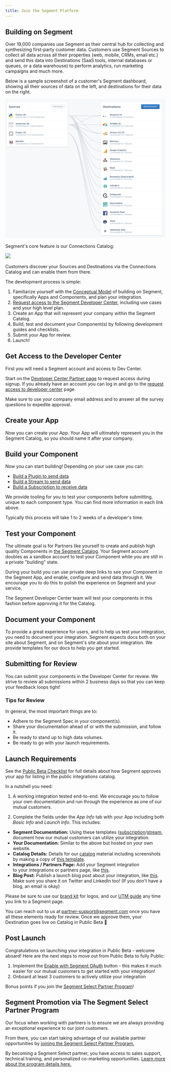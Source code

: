 ```yaml
---
title: Join the Segment Platform
---
```


## Building on Segment

Over 19,000 companies use Segment as their central hub for collecting and synthesizing first-party customer data. Customers use Segment Sources to collect all data across all their properties (web, mobile, CRMs, email etc.) and send this data into Destinations (SaaS tools, internal databases or queues, or a data warehouse) to perform analytics, run marketing campaigns and much more.

Below is a sample screenshot of a customer's Segment dashboard, showing all their sources of data on the left, and destinations for their data on the right.

![](images/overview.png)

Segment's core feature is our Connections Catalog:

![](images/catalog.gif)

Customers discover your Sources and Destinations via the Connections Catalog and can enable them from there.

The development process is simple:

1. Familiarize yourself with the [Conceptual Model](/docs/partners/conceptual-model) of building on Segment, specifically Apps and Components, and plan your integration.
2. [Request access to the Segment Developer Center](https://segment.com/partners/developer-center/), including use cases and your high level plan.
3. Create an App that will represent your company within the Segment Catalog.
4. Build, test and document your Component(s) by following development guides and checklists.
5. Submit your App for review.
5. Launch!

## Get Access to the Developer Center

First you will need a Segment account and access to Dev Center.

Start on the [Developer Center Partner page](https://segment.com/partners/developer-center/) to request access during signup. If you already have an account you can log in and go to the [request access to developer center](https://app.segment.com/developer/request-access) page.

Make sure to use your company email address and to answer all the survey questions to expedite approval.

## Create your App

Now you can create your App. Your App will ultimately represent you in the Segment Catalog, so you should name it after your company.

## Build your Component

Now you can start building! Depending on your use case you can:

- [Build a Plugin to send data](/docs/partners/plugins)
- [Build a Stream to send data](/docs/partners/streams)
- [Build a Subscription to receive data](/docs/partners/subscriptions)

We provide tooling for you to test your components before submitting, unique to each component type. You can find more information in each link above.

Typically this process will take 1 to 2 weeks of a developer's time.

## Test your Component

The ultimate goal is for Partners like yourself to create and publish high quality Components in [the Segment Catalog](https://segment.com/catalog/). Your Segment account doubles as a sandbox account to test your Component while you are still in a private "building" state.

During your build you can use private deep links to see your Component in the Segment App, and enable, configure and send data through it. We encourage you to do this to polish the experience on Segment and your service.

The Segment Developer Center team will test your components in this fashion before approving it for the Catalog.

## Document your Component

To provide a great experience for users, and to help us test your integration, you need to document your integration. Segment expects docs both on your site about Segment, and on Segment's site about your integration. We provide templates for our docs to help you get started.

## Submitting for Review

You can submit your components in the Developer Center for review. We strive to review all submissions within 2 business days so that you can keep your feedback loops tight!

### Tips for Review

In general, the most important things are to:

- Adhere to the Segment Spec in your component(s).
- Share your documentation ahead of or with the submission, and follow it.
- Be ready to stand up to high data volumes.
- Be ready to go with your launch requirements.

## Launch Requirements

See the [Public Beta Checklist](/docs/partners/checklist) for full details about how Segment approves your app for listing in the public integrations catalog.

In a nutshell you need:

1. A working integration tested end-to-end. We encourage you to follow your own documentation and run through the experience as one of our mutual customers.

2. Complete the fields under the _App Info_ tab with your App including both _Basic Info_ and _Launch Info_. This includes:

  - **Segment Documentation:** Using these templates ([subscription](https://hackmd.io/t7amLXluS7-39rg7ARZgSA?both=)/[stream](https://hackmd.io/TV8cZR6tRnKwGtkvSexeag), document how our mutual customers can utilize your integration.
  - **Your Documentation:** Similar to the above but hosted on your own website.
  - **Catalog Details:** Details for our [catalog](https://segment.com/catalog) material including screenshots by making a copy of [this template](https://docs.google.com/document/d/1kvAvAHLyM3pOq-lBcZJhP_X_KivHlk1eiFy-5ERWDXc/copy).
  - **Integrations / Partners Page:** Add your Segment integration to your integrations or partners page, like [this](https://success.clearbrain.com/connections/import-connections/connect-to-your-data-in-segment).
  - **Blog Post:** Publish a launch blog post about your integration, like [this](https://www.kustomer.com/blog/kustomer-segment-integration/). Make sure you share it on Twitter and LinkedIn too! (If you don't have a blog, an email is okay)

Please be sure to use our [brand kit](https://brandfolder.com/segment/press-kit) for logos, and our [UTM guide](https://docs.google.com/document/d/1L0MHYdF2SYaMMiodQCYlZELF7pN0TXiZbD22nnlGhEk/copy) any time you link to a Segment page.

You can reach out to us at partner-support@segment.com once you have all these elements ready for review. Once we approve them, your Destination goes live on Catalog in Public Beta 🎉

## Post Launch

Congratulations on launching your integration in Public Beta - welcome aboard! Here are the next steps to move out from Public Beta to fully Public:

1. Implement the [Enable with Segment OAuth](/docs/partners/enable-with-segment) button - this makes it much easier for our mutual customers to get started with your integration!
2. Onboard at least 3 customers to actively utilize your integration

Bonus points if you join the [Segment Select Partner Program](/docs/partners/#segment-promotion-via-the-segment-select-partner-program)!

## Segment Promotion via The Segment Select Partner Program

Our focus when working with partners is to ensure we are always providing an exceptional experience to our joint customers.

From there, you can start taking advantage of our available partner opportunities by [joining the Segment Select Partner Program.](https://segment.com/partners/integration/#module-5-benefits)

By becoming a Segment Select partner, you have access to sales support, technical training, and personalized co-marketing opportunities. [Learn more about the program details here.](https://assets.ctfassets.net/9u2t3ap6pctb/3NPVQDweiX0l8Z2edugwIr/d09ea71f04913f3189514b7d2df57d36/Segment_Select_Partner_Program_One_Pager.pdf)
